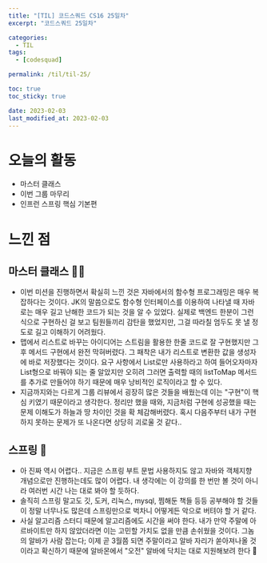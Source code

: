 ```yaml
---
title: "[TIL] 코드스쿼드 CS16 25일차"
excerpt: "코드스쿼드 25일차"

categories:
  - TIL
tags:
  - [codesquad]

permalink: /til/til-25/

toc: true
toc_sticky: true

date: 2023-02-03
last_modified_at: 2023-02-03
---
```


# 오늘의 활동
- 마스터 클래스
- 이번 그룹 마무리
- 인프런 스프링 핵심 기본편

# 느낀 점
## 마스터 클래스 👊🏻
- 이번 미션을 진행하면서 확실히 느낀 것은 자바에서의 함수형 프로그래밍은 매우 복잡하다는 것이다. JK의 말씀으로도 함수형 인터페이스를 이용하여 나타낼 때 자바로는 매우 길고 난해한 코드가 되는 것을 알 수 있었다. 실제로 백엔드 한분이 그런 식으로 구현하신 걸 보고 팀원들끼리 감탄을 했었지만, 그걸 따라칠 엄두도 못 낼 정도로 길고 이해하기 어려웠다.
- 맵에서 리스트로 바꾸는 아이디어는 스트림을 활용한 한줄 코드로 잘 구현했지만 그 후 메서드 구현에서 완전 막혀버렸다. 그 패착은 내가 리스트로 변환한 값을 생성자에 바로 저장했다는 것이다. 요구 사항에서 List로만 사용하라고 하여 들어오자마자 List형으로 바꿔야 되는 줄 알았지만 오히려 그러면 출력할 때의 listToMap 메서드를 추가로 만들어야 하기 때문에 매우 낭비적인 로직이라고 할 수 있다.
- 지금까지와는 다르게 그룹 리뷰에서 굉장히 많은 것들을 배웠는데 이는 "구현"이 핵심 키였기 때문이라고 생각한다. 정리만 했을 때와, 지금처럼 구현에 성공했을 때는 문제 이해도가 하늘과 땅 차이인 것을 확 체감해버렸다. 혹시 다음주부터 내가 구현하지 못하는 문제가 또 나온다면 상당히 괴로울 것 같다..

## 스프링 🦾
- 아 진짜 역시 어렵다.. 지금은 스프링 부트 문법 사용하지도 않고 자바와 객체지향 개념으로만 진행하는데도 많이 어렵다. 내 생각에는 이 강의를 한 번만 볼 것이 아니라 여러번 시간 나는 대로 봐야 할 듯하다.
- 솔직히 스프링 말고도 깃, 도커, 리눅스, mysql, 찜해둔 책들 등등 공부해야 할 것들이 정말 너무나도 많은데 스프링만으로 벅차니 어떻게든 악으로 버텨야 할 거 같다.
- 사실 알고리즘 스터디 때문에 알고리즘에도 시간을 써야 한다. 내가 만약 주말에 아르바이트만 하지 않았더라면 이는 고민할 가치도 없을 만큼 손쉬웠을 것이다. 그놈의 알바가 사람 잡는다; 이제 곧 3월쯤 되면 주말이라고 알바 자리가 쏟아져나올 것이라고 확신하기 때문에 알바몬에서 "오전" 알바에 닥치는 대로 지원해보려 한다 👀
